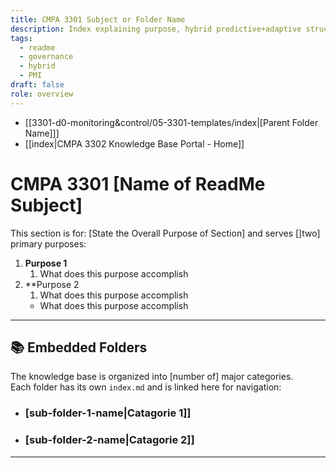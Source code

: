 ```yaml
---
title: CMPA 3301 Subject or Folder Name
description: Index explaining purpose, hybrid predictive+adaptive structure, and PMI alignment
tags:
  - readme
  - governance
  - hybrid
  - PMI
draft: false
role: overview
---
```

- [[3301-d0-monitoring&control/05-3301-templates/index|[Parent Folder Name]]]
- [[index|CMPA 3302 Knowledge Base Portal - Home]]
# CMPA 3301 [Name of ReadMe Subject]

This section is for: [State the Overall Purpose of Section]
	and serves []two] primary purposes:  

1. **Purpose 1**  
	1. What does this purpose accomplish
2. **Purpose 2
	1. What does this purpose accomplish
   - What does this purpose accomplish

---

## 📚 Embedded Folders

The knowledge base is organized into [number of] major categories.  
Each folder has its own `index.md` and is linked here for navigation:  

- ### [sub-folder-1-name|Catagorie 1]]
- ### [sub-folder-2-name|Catagorie 2]]

---

